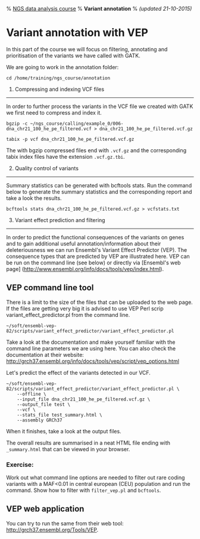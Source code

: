 % [NGS data analysis course](http://ngscourse.github.io/)
% __Variant annotation__
% _(updated 21-10-2015)_

<!-- COMMON LINKS HERE -->

[VEP]: http://www.ensembl.org/info/docs/tools/vep/index.html "VEP"

Variant annotation with VEP
================================================================================

In this part of the course we will focus on filtering, annotating and prioritisation of the variants we have called with GATK.

We are going to work in the annotation folder:

	cd /home/training/ngs_course/annotation


1. Compressing and indexing VCF files
--------------------------------------------------------------------------------

In order to further process the variants in the VCF file we created with GATK we first need to compress and index it.

	bgzip -c ~/ngs_course/calling/example_0/006-dna_chr21_100_he_pe_filtered.vcf > dna_chr21_100_he_pe_filtered.vcf.gz
	
	tabix -p vcf dna_chr21_100_he_pe_filtered.vcf.gz

The with bgzip compressed files end with ``.vcf.gz`` and the corresponding tabix index files have the extension ``.vcf.gz.tbi``.

2. Quality control of variants
--------------------------------------------------------------------------------

Summary statistics can be generated with bcftools stats. Run the command below to generate the summary statistics and the corresponding report and take a look the results.

	bcftools stats dna_chr21_100_he_pe_filtered.vcf.gz > vcfstats.txt

3. Variant effect prediction and filtering
--------------------------------------------------------------------------------

In order to predict the functional consequences of the variants on genes and to gain additional useful annotation/information about their deleteriousness we can run Ensembl's Variant Effect Predictor (VEP). The consequence types that are predicted by VEP are illustrated here. VEP can be run on the command line (see below) or directly via [Ensembl's web page] (http://www.ensembl.org/info/docs/tools/vep/index.html).

## VEP command line tool
There is a limit to the size of the files that can be uploaded to the web page. If the files are getting very big it is advised to use VEP Perl scrip variant_effect_predictor.pl from the command line.

	~/soft/ensembl-vep-82/scripts/variant_effect_predictor/variant_effect_predictor.pl

Take a look at the documentation and make yourself familiar with the command line parameters we are using here. You can also check the documentation at their website: http://grch37.ensembl.org/info/docs/tools/vep/script/vep_options.html

Let's predict the effect of the variants detected in our VCF.

	~/soft/ensembl-vep-82/scripts/variant_effect_predictor/variant_effect_predictor.pl \
		--offline \
		--input_file dna_chr21_100_he_pe_filtered.vcf.gz \
		--output_file test \
		--vcf \
		--stats_file test_summary.html \
		--assembly GRCh37

When it finishes, take a look at the output files.

The overall results are summarised in a neat HTML file ending with ``_summary.html`` that can be viewed in your browser.

### Exercise:
Work out what command line options are needed to filter out rare coding variants with a MAF<0.01 in central european (CEU) population and run the command.
Show how to filter with ``filter_vep.pl`` and ``bcftools``.

## VEP web application

You can try to run the same from their web tool: http://grch37.ensembl.org/Tools/VEP.




